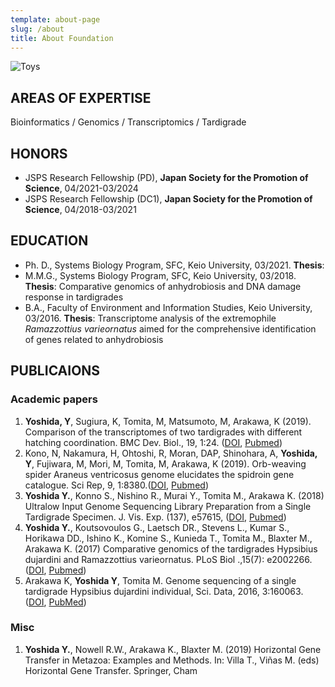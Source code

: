 ```yaml
---
template: about-page
slug: /about
title: About Foundation
---
```



![Toys](/assets/vanessa-bucceri-gdirwiyama8-unsplash.jpg "Toys")



## AREAS OF EXPERTISE

Bioinformatics / Genomics / Transcriptomics / Tardigrade 

## HONORS

* JSPS Research Fellowship (PD), **Japan Society for the Promotion of Science**, 04/2021-03/2024
* JSPS Research Fellowship (DC1), **Japan Society for the Promotion of Science**, 04/2018-03/2021

## EDUCATION

* Ph. D., Systems Biology Program, SFC, Keio University, 03/2021. **Thesis**: 
* M.M.G., Systems Biology Program, SFC, Keio University, 03/2018. **Thesis**: Comparative genomics of anhydrobiosis and DNA damage response in tardigrades
* B.A., Faculty of Environment and Information Studies, Keio University, 03/2016. **Thesis**: Transcriptome analysis of the extremophile *Ramazzottius varieornatus* aimed for the comprehensive identification of genes related to anhydrobiosis

## PUBLICAIONS

### Academic papers

1. **Yoshida, Y**, Sugiura, K, Tomita, M, Matsumoto, M, Arakawa, K (2019). Comparison of the transcriptomes of two tardigrades with different hatching coordination. BMC Dev. Biol., 19, 1:24. ([DOI](https://doi.org/10.1186/s12861-019-0205-9), [Pubmed](https://www.ncbi.nlm.nih.gov/pubmed/31864287))
2. Kono, N, Nakamura, H, Ohtoshi, R, Moran, DAP, Shinohara, A, **Yoshida, Y**, Fujiwara, M, Mori, M, Tomita, M, Arakawa, K (2019). Orb-weaving spider Araneus ventricosus genome elucidates the spidroin gene catalogue. Sci Rep, 9, 1:8380.([DOI](https://doi.org/10.1038/s41598-019-44775-2), [Pubmed](https://www.ncbi.nlm.nih.gov/pubmed/31182776))
3. **Yoshida Y.**, Konno S., Nishino R., Murai Y., Tomita M., Arakawa K. (2018) Ultralow Input Genome Sequencing Library Preparation from a Single Tardigrade Specimen. J. Vis. Exp. (137), e57615, ([DOI](https://doi.org/10.3791/57615), [Pubmed](https://www.ncbi.nlm.nih.gov/pubmed/30059025))
4. **Yoshida Y.**, Koutsovoulos G., Laetsch DR., Stevens L., Kumar S., Horikawa DD., Ishino K., Komine S., Kunieda T., Tomita M., Blaxter M., Arakawa K. (2017) Comparative genomics of the tardigrades Hypsibius dujardini and Ramazzottius varieornatus. PLoS Biol .,15(7): e2002266. ([DOI](https://doi.org/10.1371/journal.pbio.2002266), [Pubmed](https://www.ncbi.nlm.nih.gov/pubmed/28749982))
5. Arakawa K, **Yoshida Y**, Tomita M. Genome sequencing of a single tardigrade Hypsibius dujardini individual, Sci. Data, 2016, 3:160063. ([DOI](https://doi.org/10.1038/sdata.2016.63), [PubMed](https://www.ncbi.nlm.nih.gov/pubmed/27529330))

### Misc

1. **Yoshida Y.**, Nowell R.W., Arakawa K., Blaxter M. (2019) Horizontal Gene Transfer in Metazoa: Examples and Methods. In: Villa T., Viñas M. (eds) Horizontal Gene Transfer. Springer, Cham